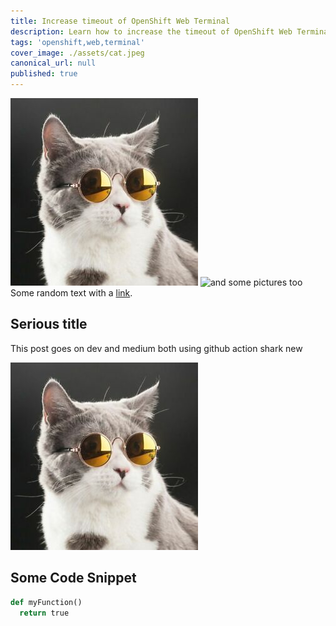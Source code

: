```yaml
---
title: Increase timeout of OpenShift Web Terminal 
description: Learn how to increase the timeout of OpenShift Web Terminal from 15 minutes to any time you want.
tags: 'openshift,web,terminal'
cover_image: ./assets/cat.jpeg
canonical_url: null
published: true
---
```

![and some pictures too](./assets/cat.jpeg)
![and some pictures too](https://images.unsplash.com/photo-1644333192059-10ec15101699)
Some random text with a [link](https://code.visualstudio.com).

## Serious title

This post goes on dev and medium both using github action shark new


![and some pictures too](./assets/cat.jpeg)

## Some Code Snippet

```python
def myFunction()
  return true
```
